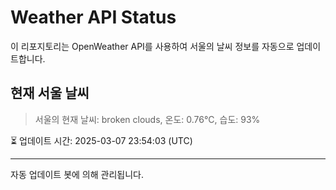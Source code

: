 
# Weather API Status

이 리포지토리는 OpenWeather API를 사용하여 서울의 날씨 정보를 자동으로 업데이트합니다.

## 현재 서울 날씨
> 서울의 현재 날씨: broken clouds, 온도: 0.76°C, 습도: 93%

⏳ 업데이트 시간: 2025-03-07 23:54:03 (UTC)

---
자동 업데이트 봇에 의해 관리됩니다.

